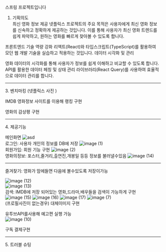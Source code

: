스프링 프로젝트입니다 
1. 기획의도      
최신 영화 정보 제공
넷플릭스 프로젝트의 주요 목적은 사용자에게 최신 영화 정보를 신속하고 정확하게 제공하는 것입니다.
이를 통해 사용자가 최신 영화 트렌드를 쉽게 파악하고, 원하는 영화를 빠르게 찾아볼 수 있도록 합니다.

프론트엔드 기술 역량 강화
리액트(React)와 타입스크립트(TypeScript)를 활용하여 모던 웹 개발 기술을 실습하고 적용하는 것입니다.
데이터 시각화 및 관리

영화 데이터의 시각화를 통해 사용자가 정보를 쉽게 이해하고 비교할 수 있도록 합니다.
API를 활용한 데이터 페칭 및 상태 관리 라이브러리(React Query)를 사용하여 효율적으로 데이터 관리를 합니다.
<hr>
3. 벤치마킹
(넷플릭스 사진 )

IMDB 영화정보 사이트를 이용해 
랭킹 구현

영화의 감상평 구현
<hr>
4. 제공기능

메인화면
![asd](https://github.com/user-attachments/assets/459a08b7-d49b-426f-896b-bfd36c412b12)
<br>
로그인: 사용자 개인의 정보를 DB에 저장
![image (1)](https://github.com/user-attachments/assets/b2427b44-bb3d-42d5-8cde-915cf6652bcf)
<br>
회원가입: 회원 기능 구현
![image (2)](https://github.com/user-attachments/assets/163e4302-0006-4a84-89ef-a278596ab7b2)
<br>
영화의정보: 포스터,줄거리,출연진,개봉일 등등 정보를 불러낼수있음 
![image (14)](https://github.com/user-attachments/assets/625722af-ef25-4493-ab67-cebdc4a9d7fd)
<br>
<hr>
즐겨찾기: 영화가 맘에들면 다음에 볼수있도록 저장이가능

![image (12)](https://github.com/user-attachments/assets/80e4420d-f58c-4cea-b040-3443000dd723)
<br>
![image (13)](https://github.com/user-attachments/assets/ff876da2-4aa2-4b5a-a8a7-0cd30699e90b)
<br>
검색: IMDB에 저장 되어있는 영화,드라마,배우들을 검색이 가능하게 구현
<br>
![image (15)](https://github.com/user-attachments/assets/943c3c70-80b3-4687-b45f-225eb0643d8d)
![image (16)](https://github.com/user-attachments/assets/3b0517d6-a7f3-46bd-96c4-980a8ed5b402)
![image (17)](https://github.com/user-attachments/assets/6f755f6a-7aa8-4caa-993a-6018366ba7f7)
![image (7)](https://github.com/user-attachments/assets/b14ad715-b019-4034-b07c-d50fc3cd7d58)
<br>
(프로필사진이 없는경우) 대체이미지 구현 

유투브API를사용해 예고편 실행 가능
<br>
![image (10)](https://github.com/user-attachments/assets/10b2b4bf-ed3d-4656-b069-c58ac01762ff)

구독 결제구현
<hr>
5. 트러블 슈팅

